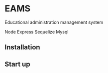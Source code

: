 # EAMS

Educational administration management system

Node Express Sequelize Mysql
## Installation

## Start up


